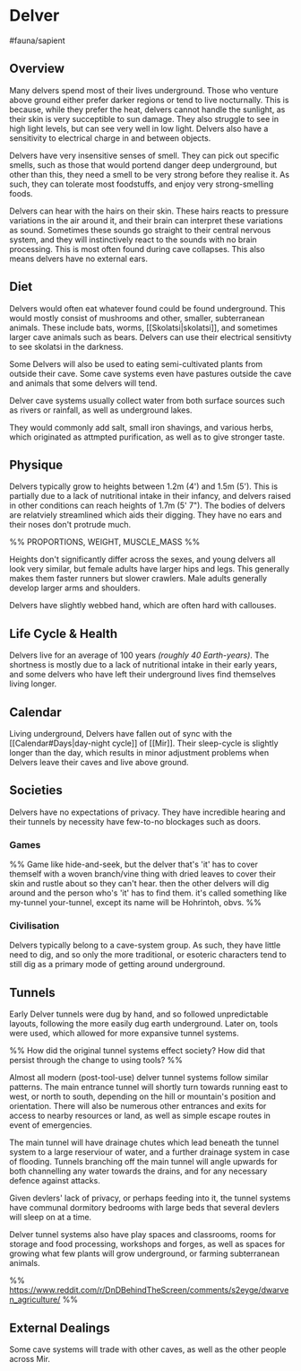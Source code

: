 # Delver
#fauna/sapient 

## Overview
Many delvers spend most of their lives underground. Those who venture above ground either prefer darker regions or tend to live nocturnally. This is because, while they prefer the heat, delvers cannot handle the sunlight, as their skin is very succeptible to sun damage. They also struggle to see in high light levels, but can see very well in low light. Delvers also have a sensitivity to electrical charge in and between objects. 

Delvers have very insensitive senses of smell. They can pick out specific smells, such as those that would portend danger deep underground, but other than this, they need a smell to be very strong before they realise it. As such, they can tolerate most foodstuffs, and enjoy very strong-smelling foods.

Delvers can hear with the hairs on their skin. These hairs reacts to pressure variations in the air around it, and their brain can interpret these variations as sound. Sometimes these sounds go straight to their central nervous system, and they will instinctively react to the sounds with no brain processing. This is most often found during cave collapses. 
This also means delvers have no external ears. 

## Diet
Delvers would often eat whatever found could be found underground. This would mostly consist of mushrooms and other, smaller, subterranean animals. These include bats, worms, [[Skolatsi|skolatsi]], and sometimes larger cave animals such as bears. Delvers can use their electrical sensitivty to see skolatsi in the darkness.

Some Delvers will also be used to eating semi-cultivated plants from outside their cave. Some cave systems even have pastures outside the cave and animals that some delvers will tend.

Delver cave systems usually collect water from both surface sources such as rivers or rainfall, as well as underground lakes. 

They would commonly add salt, small iron shavings, and various herbs, which originated as attmpted purification, as well as to give stronger taste.

## Physique
Delvers typically grow to heights between 1.2m (4') and 1.5m (5'). This is partially due to a lack of nutritional intake in their infancy, and delvers raised in other conditions can reach heights of 1.7m (5' 7"). The bodies of delvers are relatviely streamlined which aids their digging. They have no ears and their noses don't protrude much.
            
%% PROPORTIONS, WEIGHT, MUSCLE_MASS %%

Heights don't significantly differ across the sexes, and young delvers all look very similar, but female adults have larger hips and legs. This generally makes them faster runners but slower crawlers. Male adults generally develop larger arms and shoulders.

Delvers have slightly webbed hand, which are often hard with callouses.

## Life Cycle & Health
Delvers live for an average of 100 years *(roughly 40 Earth-years)*. The shortness is mostly due to a lack of nutritional intake in their early years, and some delvers who have left their underground lives find themselves living longer.

## Calendar
Living underground, Delvers have fallen out of sync with the [[Calendar#Days|day-night cycle]] of [[Mir]]. Their sleep-cycle is slightly longer than the day, which results in minor adjustment problems when Delvers leave their caves and live above ground.

## Societies
Delvers have no expectations of privacy. They have incredible hearing and their tunnels by necessity have few-to-no blockages such as doors.

### Games
%% Game like hide-and-seek, but the delver that's 'it' has to cover themself with a woven branch/vine thing with dried leaves to cover their skin and rustle about so they can't hear. then the other delvers will dig around and the person who's 'it' has to find them. it's called something like my-tunnel your-tunnel, except its name will be Hohrintoh, obvs. %%

### Civilisation
Delvers typically belong to a cave-system group. As such, they have little need to dig, and so only the more traditional, or esoteric characters tend to still dig as a primary mode of getting around underground.

## Tunnels
Early Delver tunnels were dug by hand, and so followed unpredictable layouts, following the more easily dug earth underground. Later on, tools were used, which allowed for more expansive tunnel systems.

%% 
How did the original tunnel systems effect society? 
How did that persist through the change to using tools? 
%%

Almost all modern (post-tool-use) delver tunnel systems follow similar patterns. The main entrance tunnel will shortly turn towards running east to west, or north to south, depending on the hill or mountain's position and orientation. There will also be numerous other entrances and exits for access to nearby resources or land, as well as simple escape routes in event of emergencies. 

The main tunnel will have drainage chutes which lead beneath the tunnel system to a large reserviour of water, and a further drainage system in case of flooding. Tunnels branching off the main tunnel will angle upwards for both channelling any water towards the drains, and for any necessary defence against attacks.

Given devlers' lack of privacy, or perhaps feeding into it, the tunnel systems have communal dormitory bedrooms with large beds that several devlers will sleep on at a time.

Delver tunnel systems also have play spaces and classrooms, rooms for storage and food processing, workshops and forges, as well as spaces for growing what few plants will grow underground, or farming subterranean animals.

%% https://www.reddit.com/r/DnDBehindTheScreen/comments/s2eyge/dwarven_agriculture/ %%

## External Dealings
Some cave systems will trade with other caves, as well as the other people across Mir.
